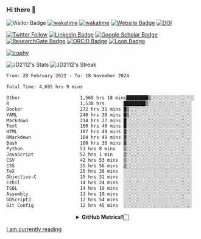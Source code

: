 ### Hi there 👋
![Visitor Badge](https://visitor-badge.laobi.icu/badge?page_id=JD2112.JD2112)
[![wakatime](https://github.com/JD2112/JD2112/actions/workflows/waka-readme.yml/badge.svg)](https://github.com/JD2112/JD2112/actions/workflows/waka-readme.yml)
[![wakatime](https://wakatime.com/badge/user/fe95275f-909a-4147-a45d-624981173898.svg)](https://wakatime.com/@fe95275f-909a-4147-a45d-624981173898)
[![Website Badge](https://img.shields.io/badge/website-informational?style=flat-square)](http://jyotirmoydas.netlify.app)
[![DOI](https://zenodo.org/badge/668165851.svg)](https://zenodo.org/doi/10.5281/zenodo.11104069)

[![Twitter Follow](https://img.shields.io/twitter/follow/jyotirmoy21?style=social)](https://twitter.com/jyotirmoy21)
[![Linkedin Badge](https://img.shields.io/badge/-jyotirmoy-blue?style=plastic&logo=Linkedin&logoColor=white&link=https://www.linkedin.com/in/dasjyotirmoy/)](https://www.linkedin.com/in/dasjyotirmoy/)
[![Google Scholar Badge](https://img.shields.io/badge/-jyotirmoy-blue?style=plastic&logo=GoogleScholar&logoColor=white&link=https://scholar.google.se/citations?user=IMBYOv8AAAAJ&hl=en)](https://scholar.google.se/citations?user=IMBYOv8AAAAJ&hl=en)
[![ResearchGate Badge](https://img.shields.io/badge/-jyotirmoy-cyan?style=plastic&logo=ResearchGate&logoColor=white&link=https://www.researchgate.net/profile/Jyotirmoy-Das-3)](https://www.researchgate.net/profile/Jyotirmoy-Das-3)
[![ORCiD Badge](https://img.shields.io/badge/-jyotirmoy-green?style=plastic&logo=orcid&logoColor=white&link=https://orcid.org/0000-0002-5649-4658)](https://orcid.org/0000-0002-5649-4658)
[![Loop Badge](https://img.shields.io/badge/-jyotirmoy-orange?style=plastic&logo=Loop&logoColor=white&link=https://loop.frontiersin.org/people/1519976/overview)](https://loop.frontiersin.org/people/1519976/overview)

[![trophy](https://github-profile-trophy.vercel.app/?username=JD2112)](https://github.com/ryo-ma/github-profile-trophy)

<!--
**JD2112/JD2112** is a ✨ _special_ ✨ repository because its `README.md` (this file) appears on your GitHub profile.

Here are some ideas to get you started:

- 🔭 I’m currently working on ...
- 🌱 I’m currently learning ...
- 👯 I’m looking to collaborate on ...
- 🤔 I’m looking for help with ...
- 💬 Ask me about ...
- 📫 How to reach me: ...
- 😄 Pronouns: ...
- ⚡ Fun fact: ...
![JD2112's Top Languages](https://github-readme-stats.vercel.app/api/top-langs/?username=JD2112&theme=vue-dark&show_icons=true&hide_border=true&layout=compact)
-->
![JD2112's Stats](https://github-readme-stats.vercel.app/api?username=JD2112&theme=vue-dark&show_icons=true&hide_border=true&count_private=true)
![JD2112's Streak](https://github-readme-streak-stats.herokuapp.com/?user=JD2112&theme=vue-dark&hide_border=true)





<!--START_SECTION:waka-->

```txt
From: 28 February 2022 - To: 18 November 2024

Total Time: 4,695 hrs 9 mins

Other                      1,565 hrs 18 mins████████▒░░░░░░░░░░░░░░░░   33.34 %
R                          1,538 hrs       ████████▒░░░░░░░░░░░░░░░░   32.76 %
Docker                     272 hrs 31 mins █▒░░░░░░░░░░░░░░░░░░░░░░░   05.80 %
YAML                       240 hrs 30 mins █▒░░░░░░░░░░░░░░░░░░░░░░░   05.12 %
Markdown                   214 hrs 27 mins █░░░░░░░░░░░░░░░░░░░░░░░░   04.57 %
Text                       160 hrs 46 mins █░░░░░░░░░░░░░░░░░░░░░░░░   03.42 %
HTML                       107 hrs 49 mins ▓░░░░░░░░░░░░░░░░░░░░░░░░   02.30 %
RMarkdown                  104 hrs 49 mins ▓░░░░░░░░░░░░░░░░░░░░░░░░   02.23 %
Bash                       100 hrs 36 mins ▓░░░░░░░░░░░░░░░░░░░░░░░░   02.14 %
Python                     53 hrs 8 mins   ▒░░░░░░░░░░░░░░░░░░░░░░░░   01.13 %
JavaScript                 52 hrs 1 min    ▒░░░░░░░░░░░░░░░░░░░░░░░░   01.11 %
CSV                        42 hrs 53 mins  ▒░░░░░░░░░░░░░░░░░░░░░░░░   00.91 %
CSS                        35 hrs 56 mins  ▒░░░░░░░░░░░░░░░░░░░░░░░░   00.77 %
TeX                        25 hrs 38 mins  ░░░░░░░░░░░░░░░░░░░░░░░░░   00.55 %
Objective-C                15 hrs 31 mins  ░░░░░░░░░░░░░░░░░░░░░░░░░   00.33 %
Ezhil                      14 hrs 24 mins  ░░░░░░░░░░░░░░░░░░░░░░░░░   00.31 %
TSQL                       14 hrs 19 mins  ░░░░░░░░░░░░░░░░░░░░░░░░░   00.31 %
Assembly                   13 hrs 19 mins  ░░░░░░░░░░░░░░░░░░░░░░░░░   00.28 %
GDScript3                  12 hrs 54 mins  ░░░░░░░░░░░░░░░░░░░░░░░░░   00.27 %
Git Config                 12 hrs 45 mins  ░░░░░░░░░░░░░░░░░░░░░░░░░   00.27 %
```

<!--END_SECTION:waka-->

<div align="center">
    <details>
        <summary><b>GitHub Metrics👇🏻</b></summary>
    <br>
        
[Get Details](https://metrics.lecoq.io/insights/JD2112)
    </details>
</div>

<a target="_blank" href="https://www.goodreads.com/user/show/21242415-jyotirmoy-das">I am currently reading</a>


